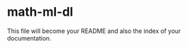 math-ml-dl
================

<!-- WARNING: THIS FILE WAS AUTOGENERATED! DO NOT EDIT! -->

This file will become your README and also the index of your
documentation.
